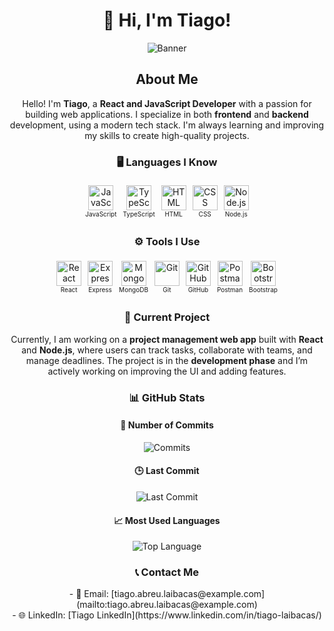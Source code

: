 <div align="center">

# 👋 Hi, I'm Tiago!

![Banner](https://your-image-url.com) <!-- Replace with your image URL -->

## About Me

Hello! I'm **Tiago**, a **React and JavaScript Developer** with a passion for building web applications. I specialize in both **frontend** and **backend** development, using a modern tech stack. I'm always learning and improving my skills to create high-quality projects.

### 🖥️ Languages I Know
<div style="display: flex; justify-content: center; flex-wrap: wrap;">
  <div style="margin: 5px;">
    <img src="https://cdn.jsdelivr.net/gh/devicons/devicon@latest/icons/javascript/javascript-original.svg" alt="JavaScript" width="40" /><br>
    <span style="font-size: 10px;">JavaScript</span>
  </div>
  <div style="margin: 5px;">
    <img src="https://cdn.jsdelivr.net/gh/devicons/devicon@latest/icons/typescript/typescript-original.svg" alt="TypeScript" width="40" /><br>
    <span style="font-size: 10px;">TypeScript</span>
  </div>
  <div style="margin: 5px;">
    <img src="https://cdn.jsdelivr.net/gh/devicons/devicon@latest/icons/html5/html5-original-wordmark.svg" alt="HTML" width="40" /><br>
    <span style="font-size: 10px;">HTML</span>
  </div>
  <div style="margin: 5px;">
    <img src="https://cdn.jsdelivr.net/gh/devicons/devicon@latest/icons/css3/css3-original-wordmark.svg" alt="CSS" width="40" /><br>
    <span style="font-size: 10px;">CSS</span>
  </div>
  <div style="margin: 5px;">
    <img src="https://cdn.jsdelivr.net/gh/devicons/devicon@latest/icons/nodejs/nodejs-original-wordmark.svg" alt="Node.js" width="40" /><br>
    <span style="font-size: 10px;">Node.js</span>
  </div>
</div>

### ⚙️ Tools I Use
<div style="display: flex; justify-content: center; flex-wrap: wrap;">
  <div style="margin: 5px;">
    <img src="https://cdn.jsdelivr.net/gh/devicons/devicon@latest/icons/react/react-original-wordmark.svg" alt="React" width="40" /><br>
    <span style="font-size: 10px;">React</span>
  </div>
  <div style="margin: 5px;">
    <img src="https://cdn.jsdelivr.net/gh/devicons/devicon@latest/icons/express/express-original-wordmark.svg" alt="Express" width="40" /><br>
    <span style="font-size: 10px;">Express</span>
  </div>
  <div style="margin: 5px;">
    <img src="https://cdn.jsdelivr.net/gh/devicons/devicon@latest/icons/mongodb/mongodb-original-wordmark.svg" alt="MongoDB" width="40" /><br>
    <span style="font-size: 10px;">MongoDB</span>
  </div>
  <div style="margin: 5px;">
    <img src="https://cdn.jsdelivr.net/gh/devicons/devicon@latest/icons/git/git-original-wordmark.svg" alt="Git" width="40" /><br>
    <span style="font-size: 10px;">Git</span>
  </div>
  <div style="margin: 5px;">
    <img src="https://cdn.jsdelivr.net/gh/devicons/devicon@latest/icons/github/github-original-wordmark.svg" alt="GitHub" width="40" /><br>
    <span style="font-size: 10px;">GitHub</span>
  </div>
  <div style="margin: 5px;">
    <img src="https://cdn.jsdelivr.net/gh/devicons/devicon@latest/icons/postman/postman-original-wordmark.svg" alt="Postman" width="40" /><br>
    <span style="font-size: 10px;">Postman</span>
  </div>
  <div style="margin: 5px;">
    <img src="https://cdn.jsdelivr.net/gh/devicons/devicon@latest/icons/bootstrap/bootstrap-original-wordmark.svg" alt="Bootstrap" width="40" /><br>
    <span style="font-size: 10px;">Bootstrap</span>
  </div>
</div>

### 🚀 Current Project

Currently, I am working on a **project management web app** built with **React** and **Node.js**, where users can track tasks, collaborate with teams, and manage deadlines. The project is in the **development phase** and I’m actively working on improving the UI and adding features.

### 📊 GitHub Stats

#### 📅 Number of Commits

![Commits](https://img.shields.io/github/commit-activity/m/tiago-laibacas/your-repo?style=flat-square)

#### 🕒 Last Commit

![Last Commit](https://img.shields.io/github/last-commit/tiago-laibacas/your-repo?style=flat-square)

#### 📈 Most Used Languages

![Top Language](https://img.shields.io/github/languages/top/tiago-laibacas/your-repo?style=flat-square)

### 📞 Contact Me

<p align="center">
  - 📧 Email: [tiago.abreu.laibacas@example.com](mailto:tiago.abreu.laibacas@example.com)<br>
  - 🌐 LinkedIn: [Tiago LinkedIn](https://www.linkedin.com/in/tiago-laibacas/)<br>
</p>

</div>
